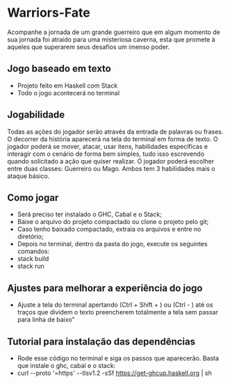 # Warriors-Fate
Acompanhe a jornada de um grande guerreiro que em algum momento de sua jornada foi atraído para uma misteriosa caverna, esta que promete à aqueles que superarem seus desafios um imenso poder.
## Jogo baseado em texto
* Projeto feito em Haskell com Stack
* Todo o jogo acontecerá no terminal
## Jogabilidade
Todas as ações do jogador serão através da entrada de palavras ou frases. O decorrer da história aparecerá na tela do terminal em forma de texto. O jogador poderá se mover, atacar, usar itens, habilidades específicas e interagir com o cenário de forma bem simples, tudo isso escrevendo quando solicitado a ação que quiser realizar. O jogador poderá escolher entre duas classes: Guerreiro ou Mago. Ambos tem 3 habilidades mais o ataque básico.
## Como jogar
* Será preciso ter instalado o GHC, Cabal e o Stack;
* Baixe o arquivo do projeto compactado ou clone o projeto pelo git;
* Caso tenho baixado compactado, extraia os arquivos e entre no diretório;
* Depois no terminal, dentro da pasta do jogo, execute os seguintes comandos:
* stack build
* stack run
## Ajustes para melhorar a experiência do jogo
* Ajuste a tela do terminal apertando (Ctrl + Shift + ) ou (Ctrl - ) até os traços que dividem o texto preencherem totalmente a tela sem passar para linha de baixo"
## Tutorial para instalação das dependências
* Rode esse código no terminal e siga os passos que aparecerão. Basta que instale o ghc, cabal e o stack:
* curl --proto '=https' --tlsv1.2 -sSf https://get-ghcup.haskell.org | sh
